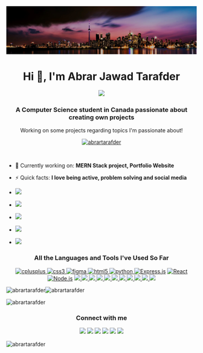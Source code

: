 <img src="https://github.com/abrartarafder/abrartarafder/blob/main/Toronto%20Skyline.jpg"> 

<h1 align="center">Hi 👋, I'm Abrar Jawad Tarafder</h1>

<p align="center">
  <a href="https://github.com/abrartarafder"><img src="https://readme-typing-svg.herokuapp.com?color=F78538&font=Ubuntu+Bold+700&pause=70&center=true&vCenter=true&lines=Welcome+to+my+Github+page;Feel+free+to+connect+with+me!"></a>
</p>

<h3 align="center">A Computer Science student in Canada passionate about creating own projects</h3>
<p align = "center">Working on some projects regarding topics I'm passionate about!</p>

<p align="center"> <a href="https://github.com/abrartarafder"><img src="https://github-profile-trophy.vercel.app/?username=abrartarafder&theme=gruvbox" alt="abrartarafder" /></a> </p>

<p align="center"> <a href="https://twitter.com/" target="blank"><img src="https://img.shields.io/twitter/follow/?logo=twitter&style=for-the-badge" alt="" /></a> </p>

- 🔭 Currently working on: **MERN Stack project, Portfolio Website**
- ⚡ Quick facts: **I love being active, problem solving and social media**


- <a href="mailto:abrart1075@gmail.com"><img src="https://img.shields.io/badge/Reach out to me: -abrart1075@gmail.com-D14836?style=for-the-badge&logo=Gmail&logoColor=white"/></a>

- <a href="https://www.linkedin.com/in/abrar-tarafder/"><img src="https://img.shields.io/badge/Know about my Experiences: -Abrar%20Tarafder-0077B5?style=for-the-badge&logo=Linkedin&logoColor=white"/></a>

- <a href="https://abrartarafder.github.io/"><img src="https://img.shields.io/badge/-Check out my Website (New and under dev)-3423A6?style=for-the-badge&logo=Google-Chrome&logoColor=white"/></a>
- <a href="https://abrartarafder.github.io/"><img src="https://img.shields.io/badge/-Check out my Website (New and under dev)-3423A6?style=for-the-badge&logo=Google-Chrome&logoColor=white"/></a>
- <a href="https://abrart1075.wixsite.com/my-site"><img src="https://img.shields.io/badge/-Check out my Wix Website (Old)-3423A6?style=for-the-badge&logo=Google-Chrome&logoColor=white"/></a>




<h3 align="center">All the Languages and Tools I've Used So Far</h3>
<p align="center"> <a href="https://www.w3schools.com/cpp/" target="_blank" rel="noreferrer"> <img src="https://img.shields.io/badge/c++-%2300599C.svg?style=for-the-badge&logo=c%2B%2B&logoColor=white" alt="cplusplus" /> </a> <a href="https://www.w3schools.com/css/" target="_blank" rel="noreferrer"> <img src="https://img.shields.io/badge/css3-%231572B6.svg?style=for-the-badge&logo=css3&logoColor=white" alt="css3" /> </a> <a href="https://www.figma.com/" target="_blank" rel="noreferrer"> <img src="https://img.shields.io/badge/figma-%23F24E1E.svg?style=for-the-badge&logo=figma&logoColor=white" alt="figma" /> </a> <a href="https://www.w3.org/html/" target="_blank" rel="noreferrer"> <img src="https://img.shields.io/badge/html5-%23E34F26.svg?style=for-the-badge&logo=html5&logoColor=white" alt="html5"/> </a> <a href="https://www.python.org" target="_blank" rel="noreferrer"> <img src="https://img.shields.io/badge/python-3670A0?style=for-the-badge&logo=python&logoColor=ffdd54" alt="python"/> </a>
<a href="https://expressjs.com/" target="_blank"><img src="https://img.shields.io/badge/express.js-%23404d59.svg?style=for-the-badge&logo=express&logoColor=%2361DAFB" alt="Express.js"></a>
  <a href="https://reactjs.org/" target="_blank"><img src="https://img.shields.io/badge/react-%2320232a.svg?style=for-the-badge&logo=react&logoColor=%2361DAFB" alt="React"></a>
  <a href="https://nodejs.org/" target="_blank"><img src="https://img.shields.io/badge/node.js-6DA55F?style=for-the-badge&logo=node.js&logoColor=white" alt="Node.js"></a>
</a><a href="https://riptutorial.com/assembly" target="blank">  <img src="https://img.shields.io/static/v1?label=Assembly&message=Language&color=grey&style=for-the-badge" height="25"/> </a>
</a><a href="https://www.w3schools.com/java/" target="blank">  <img src="https://img.shields.io/badge/java-%23ED8B00.svg?style=for-the-badge&logo=java&logoColor=white"/> </a></a><a href="https://code.visualstudio.com/docs/introvideos/basics" target="blank"> <img src="https://img.shields.io/badge/Visual%20Studio%20Code-0078d7.svg?style=for-the-badge&logo=visual-studio-code&logoColor=white"/> </a>
</a><a href="https://education.rstudio.com/learn/beginner/" target="blank">  <img src="https://img.shields.io/badge/RStudio-4285F4?style=for-the-badge&logo=rstudio&logoColor=white"/> </a></a><a href="https://replit.com/~" target="blank">  <img src="https://img.shields.io/badge/Replit-DD1200?style=for-the-badge&logo=Replit&logoColor=white"/> </a><a href="https://www.w3schools.com/MySQL/default.asp" target="blank">  <img src="https://img.shields.io/badge/mysql-%1f.svg?style=for-the-badge&logo=mysql&logoColor=white"/> 
</a><a href="https://www.mongodb.com/docs/manual/tutorial/getting-started/" target="blank">  <img src="https://img.shields.io/badge/MongoDB-%234ea94b.svg?style=for-the-badge&logo=mongodb&logoColor=white"/></a><a href="https://www.canva.com/" target="blank">  <img src="https://img.shields.io/badge/Canva-%2300C4CC.svg?style=for-the-badge&logo=Canva&logoColor=white"/> </a><a href="https://www.w3schools.com/js/DEFAULT.asp" target="blank">  <img src="https://img.shields.io/badge/javascript-%23323330.svg?style=for-the-badge&logo=javascript&logoColor=%23F7DF1E"/></a><a href="https://www.office.com/" target="blank">  <img src="https://img.shields.io/badge/Microsoft_Office-D83B01?style=for-the-badge&logo=microsoft-office&logoColor=whit"/></a><a href="https://www.markdownguide.org/" target="blank">  <img src="https://img.shields.io/badge/markdown-%23000000.svg?style=for-the-badge&logo=markdown&logoColor=white"/> </a>


</p
</p>


<p><img align="left" src="https://github-readme-stats.vercel.app/api/top-langs?username=abrartarafder&show_icons=true&locale=en&layout=compact&theme=gruvbox" alt="abrartarafder" /></p>


<p>&nbsp;<img align="left" src="https://github-readme-stats.vercel.app/api?username=abrartarafder&theme=gruvbox&show_icons=true&locale=en" alt="abrartarafder" /></p>


<p><img align="center" src="https://github-readme-streak-stats.herokuapp.com/?user=abrartarafder&theme=gruvbox" alt="abrartarafder" /></p>

<h3 align="center">Connect with me</h3>

<p align="center">
<a href="https://abrart1075.wixsite.com/my-site"><img src="https://img.shields.io/badge/-Abrar Website-3423A6?style=for-the-badge&logo=Google-Chrome&logoColor=white"/></a>
<a href="https://www.linkedin.com/in/abrar-tarafder/"><img src="https://img.shields.io/badge/-Abrar%20Tarafder-0077B5?style=for-the-badge&logo=Linkedin&logoColor=white"/></a>
<a href="mailto:abrart1075@gmail.com"><img src="https://img.shields.io/badge/-abrart1075@gmail.com-D14836?style=for-the-badge&logo=Gmail&logoColor=white"/></a>
<a href="https://instagram.com/abrar.tarafder"><img src="https://img.shields.io/badge/-@abrar.tarafder-E4405F?style=for-the-badge&logo=Instagram&logoColor=white"/></a>
<a href="https://www.leetcode.com/abrart1075"><img src="https://img.shields.io/badge/-abrart1075-FFA116?style=for-the-badge&logo=leetcode&logoColor=white"/></a>
<a href="https://discord.gg/rari1075#0787"><img src="https://img.shields.io/badge/rari0787-%235865F2.svg?style=for-the-badge&logo=discord&logoColor=white"/></a>
</p>

<p><img align="center" src="https://komarev.com/ghpvc/?username=abrartarafder&color=orange" alt="abrartarafder" /></p>
